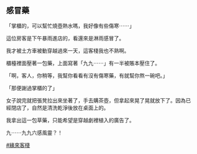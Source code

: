 

## 感冒藥

「掌櫃的，可以幫忙燒壺熱水嗎，我好像有些傷寒⋯⋯」

這位房客是下午暴雨進店的，看還來是淋雨感冒了。

我才被土方車被動穿越過來一天，這客棧我也不熟啊。

櫃檯裡面壓著一包藥，上面寫著「九九⋯⋯」有一半被賬本壓住了。

「啊，客人，你稍等，我幫你看看有沒有傷寒藥，有就幫你熬一碗吧。」

「那便謝過掌櫃的了」

女子說完就把張凳拉出來坐著了，手去購茶壺，但拿起來晃了晃就放下了。因為已經閉店了，自然是清洗乾淨後放在桌面上的。

我拿出這一包草藥，只能希望是穿越劇裡植入的廣告了。

九⋯⋯九九六感風靈？！

[#緣來客棧](/緣來客棧.html)